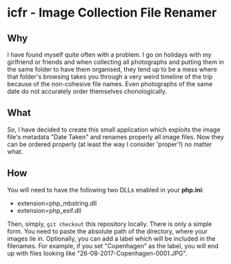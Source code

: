 # icfr - Image Collection File Renamer

## Why
I have found myself quite often with a problem. I go on holidays with my girlfriend or friends and when collecting all photographs and putting them in the same folder to have them organised, they tend up to be a mess where that folder's browsing takes you through a very weird timeline of the trip because of the non-cohesive file names. Even photographs of the same date do not accurately order themselves chonologically.

## What

So, I have decided to create this small application which exploits the image file's metadata "Date Taken" and renames properly all image files. Now they can be ordered properly (at least the way I consider 'proper'!) no matter what.

## How

You will need to have the following two DLLs enabled in your **php.ini**:
* extension=php_mbstring.dll
* extension=php_exif.dll

Then, simply, `git checkout` this repository locally. There is only a simple form. You need to paste the absolute path of the directory, where your images lie in. Optionally, you can add a label which will be included in the filenames. For example, if you set "Copenhagen" as the label, you will end up with files looking like "26-08-2017-Copenhagen-0001.JPG".
